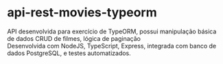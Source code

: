 # api-rest-movies-typeorm

API desenvolvida para exercício de TypeORM, possui manipulação básica de dados CRUD de filmes, lógica de paginação <br>
Desenvolvida com NodeJS, TypeScript, Express, integrada com banco de dados PostgreSQL, e testes automatizados.

